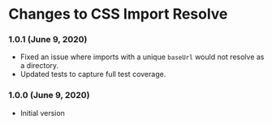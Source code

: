 # Changes to CSS Import Resolve

### 1.0.1 (June 9, 2020)

- Fixed an issue where imports with a unique `baseUrl` would not resolve as a directory.
- Updated tests to capture full test coverage.

### 1.0.0 (June 9, 2020)

- Initial version
